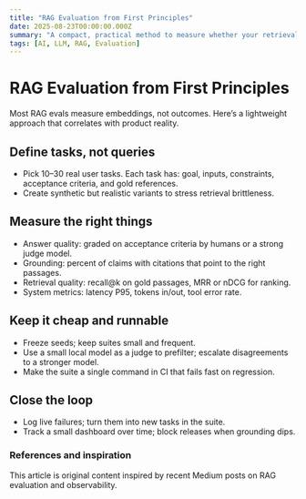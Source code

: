 ```yaml
---
title: "RAG Evaluation from First Principles"
date: 2025-08-23T00:00:00.000Z
summary: "A compact, practical method to measure whether your retrieval‑augmented generation system helps users — not just vectors."
tags: [AI, LLM, RAG, Evaluation]
---
```


# RAG Evaluation from First Principles

Most RAG evals measure embeddings, not outcomes. Here’s a lightweight approach that correlates with product reality.

## Define tasks, not queries

- Pick 10–30 real user tasks. Each task has: goal, inputs, constraints, acceptance criteria, and gold references.
- Create synthetic but realistic variants to stress retrieval brittleness.

## Measure the right things

- Answer quality: graded on acceptance criteria by humans or a strong judge model.
- Grounding: percent of claims with citations that point to the right passages.
- Retrieval quality: recall@k on gold passages, MRR or nDCG for ranking.
- System metrics: latency P95, tokens in/out, tool error rate.

## Keep it cheap and runnable

- Freeze seeds; keep suites small and frequent.
- Use a small local model as a judge to prefilter; escalate disagreements to a stronger model.
- Make the suite a single command in CI that fails fast on regression.

## Close the loop

- Log live failures; turn them into new tasks in the suite.
- Track a small dashboard over time; block releases when grounding dips.

### References and inspiration

This article is original content inspired by recent Medium posts on RAG evaluation and observability.

